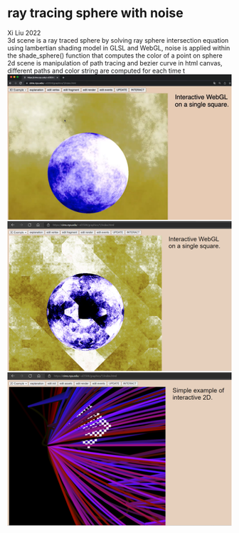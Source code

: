 # ray tracing sphere with noise
Xi Liu 2022</br>
3d scene is a ray traced sphere by solving ray sphere intersection equation using lambertian shading model in GLSL and WebGL, noise is applied within the shade_sphere() function that computes the color of a point on sphere</br>
2d scene is manipulation of path tracing and bezier curve in html canvas, different paths and color string are computed for each time t</br> 
![3d](imgs/3d.png)
![3d version 2](imgs/3d.2.png)
![2d](imgs/2d.png)
